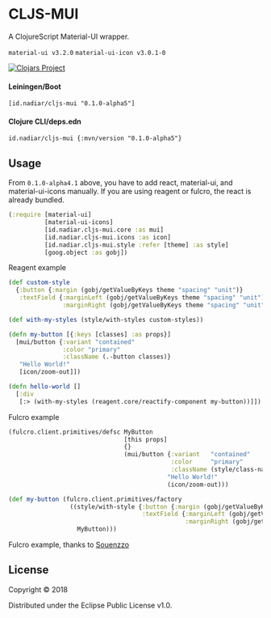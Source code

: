 # CLJS-MUI

A ClojureScript Material-UI wrapper.

`material-ui v3.2.0`
`material-ui-icon v3.0.1-0`

[![Clojars Project](https://img.shields.io/clojars/v/id.nadiar/cljs-mui.svg)](https://clojars.org/id.nadiar/cljs-mui)


#### Leiningen/Boot
```
[id.nadiar/cljs-mui "0.1.0-alpha5"]
```
#### Clojure CLI/deps.edn
```
id.nadiar/cljs-mui {:mvn/version "0.1.0-alpha5"}
```

## Usage

From `0.1.0-alpha4.1` above, you have to add react, material-ui, and material-ui-icons manually. If you are using reagent or fulcro, the react is already bundled.

```Clojure
(:require [material-ui]
          [material-ui-icons]
          [id.nadiar.cljs-mui.core :as mui]
          [id.nadiar.cljs-mui.icons :as icon]
          [id.nadiar.cljs-mui.style :refer [theme] :as style]
          [goog.object :as gobj])
```

Reagent example

```Clojure
(def custom-style
  {:button {:margin (gobj/getValueByKeys theme "spacing" "unit")}
   :textField {:marginLeft (gobj/getValueByKeys theme "spacing" "unit")
               :marginRight (gobj/getValueByKeys theme "spacing" "unit")}})

(def with-my-styles (style/with-styles custom-styles))                

(defn my-button [{:keys [classes] :as props}]
  [mui/button {:variant "contained"
               :color "primary"
               :className (.-button classes)}
   "Hello World!"
   [icon/zoom-out]])

(defn hello-world []
  [:div
   [:> (with-my-styles (reagent.core/reactify-component my-button))]])                
```

Fulcro example

```Clojure
(fulcro.client.primitives/defsc MyButton
                                [this props]
                                {}
                                (mui/button {:variant   "contained"
                                             :color     "primary"
                                             :className (style/class-name this :button)}
                                            "Hello World!"
                                            (icon/zoom-out)))

(def my-button (fulcro.client.primitives/factory
                 ((style/with-style {:button {:margin (gobj/getValueByKeys theme "spacing" "unit")}
                                     :textField {:marginLeft (gobj/getValueByKeys theme "spacing" "unit")
                                                 :marginRight (gobj/getValueByKeys theme "spacing" "unit")}})
                   MyButton)))  
```

Fulcro example, thanks to [Souenzzo](https://gist.github.com/souenzzo/7f376efca955660e6221bca7827164ba)

## License

Copyright © 2018

Distributed under the Eclipse Public License v1.0.
